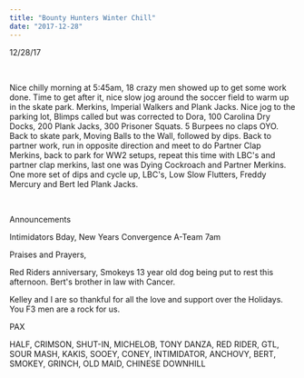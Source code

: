 ```yaml
---
title: "Bounty Hunters Winter Chill"
date: "2017-12-28"
---
```


12/28/17

 

Nice chilly morning at 5:45am, 18 crazy men showed up to get some work done. Time to get after it, nice slow jog around the soccer field to warm up in the skate park. Merkins, Imperial Walkers and Plank Jacks. Nice jog to the parking lot, Blimps called but was corrected to Dora, 100 Carolina Dry Docks, 200 Plank Jacks, 300 Prisoner Squats. 5 Burpees no claps OYO. Back to skate park, Moving Balls to the Wall, followed by dips. Back to partner work, run in opposite direction and meet to do Partner Clap Merkins, back to park for WW2 setups, repeat this time with LBC's and partner clap merkins, last one was Dying Cockroach and Partner Merkins. One more set of dips and cycle up, LBC's, Low Slow Flutters, Freddy Mercury and Bert led Plank Jacks.

 

Announcements

Intimidators Bday, New Years Convergence A-Team 7am

Praises and Prayers,

Red Riders anniversary, Smokeys 13 year old dog being put to rest this afternoon. Bert's brother in law with Cancer.

Kelley and I are so thankful for all the love and support over the Holidays. You F3 men are a rock for us.

PAX

HALF, CRIMSON, SHUT-IN, MICHELOB, TONY DANZA, RED RIDER, GTL, SOUR MASH, KAKIS, SOOEY, CONEY, INTIMIDATOR, ANCHOVY, BERT, SMOKEY, GRINCH, OLD MAID, CHINESE DOWNHILL

